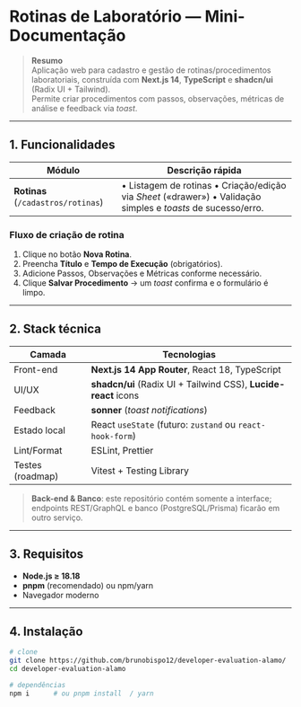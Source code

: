 # Rotinas de Laboratório — Mini-Documentação

> **Resumo**  
> Aplicação web para cadastro e gestão de rotinas/procedimentos laboratoriais, construída com **Next.js 14**, **TypeScript** e **shadcn/ui** (Radix UI + Tailwind).  
> Permite criar procedimentos com passos, observações, métricas de análise e feedback via *toast*.

---

## 1. Funcionalidades

| Módulo | Descrição rápida |
|--------|------------------|
| **Rotinas** (`/cadastros/rotinas`) | • Listagem de rotinas  • Criação/edição via *Sheet* («drawer»)  • Validação simples e *toasts* de sucesso/erro. |

### Fluxo de criação de rotina

1. Clique no botão **Nova Rotina**.  
2. Preencha **Título** e **Tempo de Execução** (obrigatórios).  
3. Adicione Passos, Observações e Métricas conforme necessário.  
4. Clique **Salvar Procedimento** → um *toast* confirma e o formulário é limpo.

---

## 2. Stack técnica

| Camada | Tecnologias |
|--------|-------------|
| Front-end | **Next.js 14 App Router**, React 18, TypeScript |
| UI/UX | **shadcn/ui** (Radix UI + Tailwind CSS), **Lucide-react** icons |
| Feedback | **sonner** (*toast notifications*) |
| Estado local | React `useState` (futuro: `zustand` ou `react-hook-form`) |
| Lint/Format | ESLint, Prettier |
| Testes (roadmap) | Vitest + Testing Library |

> **Back-end & Banco**: este repositório contém somente a interface; endpoints REST/GraphQL e banco (PostgreSQL/Prisma) ficarão em outro serviço.

---

## 3. Requisitos

- **Node.js ≥ 18.18**
- **pnpm** (recomendado) ou npm/yarn
- Navegador moderno

---

## 4. Instalação

```bash
# clone
git clone https://github.com/brunobispo12/developer-evaluation-alamo/
cd developer-evaluation-alamo

# dependências
npm i      # ou pnpm install  / yarn
